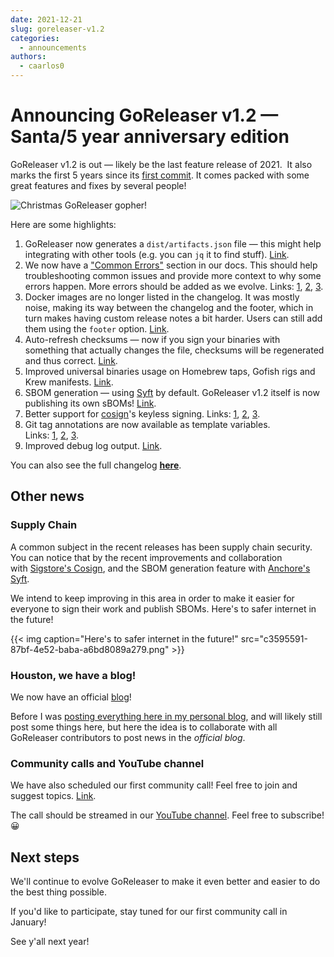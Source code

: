 ```yaml
---
date: 2021-12-21
slug: goreleaser-v1.2
categories:
  - announcements
authors:
  - caarlos0
---
```


# Announcing GoReleaser v1.2 — Santa/5 year anniversary edition

GoReleaser v1.2 is out — likely be the last feature release of 2021. 
It also marks the first 5 years since its [first commit](https://github.com/goreleaser/goreleaser/commit/8b63e6555be45234c4c2a69576ca2ddab705302c).
It comes packed with some great features and fixes by several people!

<!-- more -->

![Christmas GoReleaser gopher!](https://carlosbecker.com/posts/goreleaser-v1.2/a49c5832-6576-42ce-989f-f717cd8096f1.png)

Here are some highlights:

1. GoReleaser now generates a `dist/artifacts.json` file — this might help integrating with other tools (e.g. you can `jq` it to find stuff). [Link](https://github.com/goreleaser/goreleaser/commit/ecb800aef7723d58f4521d4cb457a972b019ba92).
2. We now have a ["Common Errors"](https://goreleaser.com/errors/dirty/) section in our docs. This should help troubleshooting common issues and provide more context to why some errors happen. More errors should be added as we evolve. Links: [1](https://github.com/goreleaser/goreleaser/commit/62da2dbe1396aa1e423ac41feeb12f74dbe8ac29), [2](https://github.com/goreleaser/goreleaser/commit/73867736a5ddeb23ac4767cc541395e7d61d32bd), [3](https://github.com/goreleaser/goreleaser/commit/8c06005bc66ff3435bd9bee32a36ebabf685cd41).
3. Docker images are no longer listed in the changelog. It was mostly noise, making its way between the changelog and the footer, which in turn makes having custom release notes a bit harder. Users can still add them using the `footer` option. [Link](https://github.com/goreleaser/goreleaser/commit/30ff48a5a69f2441c7f4d12264c3c813e77d3467).
4. Auto-refresh checksums — now if you sign your binaries with something that actually changes the file, checksums will be regenerated and thus correct. [Link](https://github.com/goreleaser/goreleaser/commit/cbcdd41f975b29bea58b8125fee852105ff7fe88).
5. Improved universal binaries usage on Homebrew taps, Gofish rigs and Krew manifests. [Link](https://github.com/goreleaser/goreleaser/commit/e8c8a2832f42569071ff2a2d2970c1ffc7c71c96).
6. SBOM generation — using [Syft](https://github.com/anchore/syft) by default. GoReleaser v1.2 itself is now publishing its own sBOMs! [Link](https://github.com/goreleaser/goreleaser/commit/bfdec808aba208cfdedeb3bef0a16255bf1d87b3).
7. Better support for [cosign](https://github.com/sigstore/cosign)'s keyless signing. Links: [1](https://github.com/goreleaser/goreleaser/commit/7c2a93cfaa9fb5e6b0d8c1bf01a97cb5903ea7b8), [2](https://github.com/goreleaser/goreleaser/commit/994cbb47c3c6d38af15c88c712bd486a126ec4cd), [3](https://github.com/goreleaser/goreleaser/commit/505888f41be5308eb7d5c6fb25df82a1bda4cc1a).
8. Git tag annotations are now available as template variables. Links: [1](https://github.com/goreleaser/goreleaser/commit/9b9eef04a2d1e5974d6d3e2c21048b3b2c7f37f8), [2](https://github.com/goreleaser/goreleaser/commit/6ea7fb792a09525eab6089841a9fcd03e5991e35), [3](https://github.com/goreleaser/goreleaser/commit/f01c60026ce6320447736a9e562af85bbf649562).
9. Improved debug log output. [Link](https://github.com/goreleaser/goreleaser/commit/a965789203f1d64de6856a1d5b4169d32f0b06df).

You can also see the full changelog **[here](https://github.com/goreleaser/goreleaser/releases/tag/v1.2.0)**.

## **Other news**

### **Supply Chain**

A common subject in the recent releases has been supply chain security.
You can notice that by the recent improvements and collaboration with [Sigstore's Cosign](https://github.com/sigstore/cosign), and the SBOM generation feature with [Anchore's Syft](https://github.com/anchore/syft).

We intend to keep improving in this area in order to make it easier for everyone to sign their work and publish SBOMs.
Here's to safer internet in the future!

{{< img caption="Here's to safer internet in the future!" src="c3595591-87bf-4e52-baba-a6bd8089a279.png" >}}

### **Houston, we have a blog!**

We now have an official [blog](https://blog.goreleaser.com)!

Before I was [posting everything here in my personal blog](https://carlosbecker.com/tags/goreleaser/), and will likely still post some things here, but here the idea is to collaborate with all GoReleaser contributors to post news in the _official blog_.

### **Community calls and YouTube channel**

We have also scheduled our first community call! Feel free to join and suggest topics. [Link](https://github.com/goreleaser/community/pull/2).

The call should be streamed in our [YouTube channel](https://www.youtube.com/channel/UCxg5N16FKrTa4Cees434pbw). Feel free to subscribe! 😀

## **Next steps**

We'll continue to evolve GoReleaser to make it even better and easier to do the best thing possible.

If you'd like to participate, stay tuned for our first community call in January!

See y'all next year!
